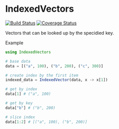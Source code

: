 # IndexedVectors

[![Build Status](https://travis-ci.org/lucidfrontier45/IndexedVectors.svg?branch=master)](https://travis-ci.org/lucidfrontier45/IndexedVectors) [![Coverage Status](https://coveralls.io/repos/github/lucidfrontier45/IndexedVectors/badge.svg?branch=master)](https://coveralls.io/github/lucidfrontier45/IndexedVectors?branch=master)

Vectors that can be looked up by the specidied key.

Example

```julia
using IndexedVectors

# base data
data = [("a", 100), ("b", 200), ("c", 300)]

# create index by the first item
indexed_data = IndexedVector(data, x -> x[1])

# get by index
data[1] # ("a", 100)

# get by key
data["b"] # ("b", 200)

# slice index
data[1:2] # [("a", 100), ("b", 200)]
```
